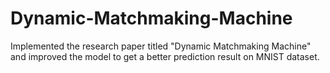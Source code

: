 # Dynamic-Matchmaking-Machine
Implemented the research paper titled "Dynamic Matchmaking Machine" and improved the model to get a better prediction result on MNIST dataset.
